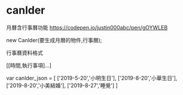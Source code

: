 # canlder
月曆含行事曆功能
https://codepen.io/justin000abc/pen/gOYWLEB

new Canlder(要生成月曆的物件,行事曆);

行事曆資料格式

[[時間,執行事項]...]

var canlder_json = [
	['2019-5-20','小明生日'],
	['2019-8-20','小華生日'],
	['2019-8-20','小美結婚'],
	['2019-8-27','睡覺']
]
